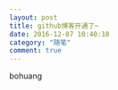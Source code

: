 ```yaml
---
layout: post
title: github博客开通了~
date: 2016-12-07 10:40:18
category: "随笔"
comment: true
---
```



bohuang